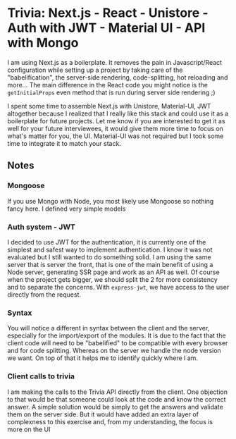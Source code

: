 # Trivia: Next.js - React - Unistore - Auth with JWT - Material UI - API with Mongo

I am using Next.js as a boilerplate. It removes the pain in Javascript/React configuration while setting up a project by taking care of the "babelification", the server-side rendering, code-splitting, hot reloading and more... The main difference in the React code you might notice is the `getInitialProps` even method that is run during server side rendering ;)

I spent some time to assemble Next.js with Unistore, Material-UI, JWT altogether because I realized that I really like this stack and could use it as a boilerplate for future projects. Let me know if you are interested to get it as well for your future interviewees, it would give them more time to focus on what's matter for you, the UI.
Material-UI was not required but I took some time to integrate it to match your stack.

## Notes

### Mongoose

If you use Mongo with Node, you most likely use Mongoose so nothing fancy here. I defined very simple models

### Auth system - JWT

I decided to use JWT for the authentication, it is currently one of the simplest and safest way to implement authentication. I know it was not evaluated but I still wanted to do something solid.
I am using the same server that is server the front, that is one of the main benefit of using a Node server, generating SSR page and work as an API as well. Of course when the project gets bigger, we should split the 2 for more consistency and to separate the concerns. With `express-jwt`, we have access to the user directly from the request.

### Syntax

You will notice a different in syntax between the client and the server, especially for the import/export of the modules. It is due to the fact that the client code will need to be "babelified" to be compatible with every browser and for code splitting. Whereas on the server we handle the node version we want. On top of that it helps me to identify quickly where I am.

### Client calls to trivia

I am making the calls to the Trivia API directly from the client. One objection to that would be that someone could look at the code and know the correct answer. A simple solution would be simply to get the answers and validate them on the server side. But it would have added an extra layer of complexness to this exercise and, from my understanding, the focus is more on the UI
